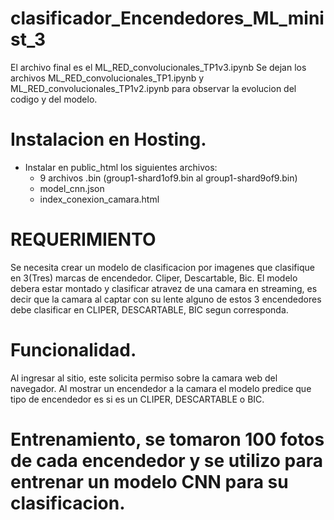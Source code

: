 # clasificador_Encendedores_ML_minist_3

El archivo final es el ML_RED_convolucionales_TP1v3.ipynb
Se dejan los archivos ML_RED_convolucionales_TP1.ipynb y ML_RED_convolucionales_TP1v2.ipynb para observar la evolucion del codigo y del modelo.

# Instalacion en Hosting.
- Instalar en public_html los siguientes archivos:
  - 9 archivos .bin (group1-shard1of9.bin al group1-shard9of9.bin)
  - model_cnn.json 
  - index_conexion_camara.html
  
# REQUERIMIENTO

Se necesita crear un modelo de clasificacion por imagenes que clasifique en 3(Tres) marcas de encendedor. Cliper, Descartable, Bic. El modelo debera estar montado y clasificar atravez de una camara en streaming, es decir que la camara al captar con su lente alguno de estos 3 encendedores debe clasificar en CLIPER, DESCARTABLE, BIC segun corresponda.

# Funcionalidad.
Al ingresar al sitio, este solicita permiso sobre la camara web del navegador.
Al mostrar un encendedor a la camara el modelo predice que tipo de encendedor es si es un CLIPER, DESCARTABLE o BIC.

# Entrenamiento, se tomaron 100 fotos de cada encendedor y se utilizo para entrenar un modelo CNN para su clasificacion.


